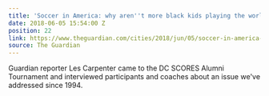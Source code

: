 ```yaml
---
title: 'Soccer in America: why aren''t more black kids playing the world''s game?'
date: 2018-06-05 15:54:00 Z
position: 22
link: https://www.theguardian.com/cities/2018/jun/05/soccer-in-america-why-arent-more-black-kids-playing-the-worlds-game?utm_source=dlvr.it&utm_medium=twitter
source: The Guardian
---
```


Guardian reporter Les Carpenter came to the DC SCORES Alumni Tournament and interviewed participants and coaches about an issue we've addressed since 1994. 